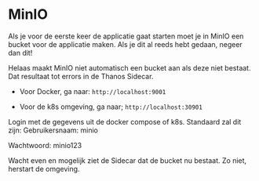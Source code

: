 # MinIO

Als je voor de eerste keer de applicatie gaat starten moet je in MinIO een bucket voor de applicatie maken. Als je dit al reeds hebt gedaan, negeer dan dit! 

Helaas maakt MinIO niet automatisch een bucket aan als deze niet bestaat. Dat resultaat tot errors in de Thanos Sidecar. 

- Voor Docker, ga naar: 
`http://localhost:9001`

- Voor de k8s omgeving, ga naar; 
`http://localhost:30901`

Login met de gegevens uit de docker compose of k8s. Standaard zal dit zijn: 
Gebruikersnaam: minio

Wachtwoord: minio123

Wacht even en mogelijk ziet de Sidecar dat de bucket nu bestaat. Zo niet, herstart de omgeving.